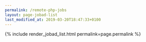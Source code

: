 ```yaml
---
permalink: /remote-php-jobs
layout: page-jobad-list
last_modified_at: 2019-03-20T18:47:33+0100
---
```

{% include render_jobad_list.html permalink=page.permalink %}
